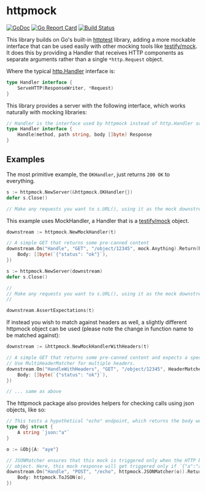 # httpmock

<a href="https://pkg.go.dev/github.com/dankinder/httpmock?tab=doc"><img src="https://godoc.org/github.com/dankinder/httpmock?status.svg" alt="GoDoc" /></a>
<a href="https://goreportcard.com/report/github.com/dankinder/httpmock"><img src="https://goreportcard.com/badge/github.com/dankinder/httpmock" alt="Go Report Card" /></a>
<a href="https://travis-ci.org/dankinder/httpmock"><img src="https://travis-ci.org/dankinder/httpmock.svg?branch=master" alt="Build Status" /></a>

This library builds on Go's built-in [httptest](https://golang.org/pkg/net/http/httptest/) library, adding a more
mockable interface that can be used easily with other mocking tools like
[testify/mock](https://godoc.org/github.com/stretchr/testify/mock). It does this by providing a Handler that receives
HTTP components as separate arguments rather than a single `*http.Request` object.

Where the typical [http.Handler](https://golang.org/pkg/net/http/#Handler) interface is:
```go
type Handler interface {
	ServeHTTP(ResponseWriter, *Request)
}
```
This library provides a server with the following interface, which works naturally with mocking libraries:
```go
// Handler is the interface used by httpmock instead of http.Handler so that it can be mocked very easily.
type Handler interface {
	Handle(method, path string, body []byte) Response
}
```

## Examples

The most primitive example, the `OKHandler`, just returns `200 OK` to everything.
```go
s := httpmock.NewServer(&httpmock.OKHandler{})
defer s.Close()

// Make any requests you want to s.URL(), using it as the mock downstream server
```

This example uses MockHandler, a Handler that is a [testify/mock](https://godoc.org/github.com/stretchr/testify/mock)
object.

```go
downstream := httpmock.NewMockHandler(t)

// A simple GET that returns some pre-canned content
downstream.On("Handle", "GET", "/object/12345", mock.Anything).Return(httpmock.Response{
    Body: []byte(`{"status": "ok"}`),
})

s := httpmock.NewServer(downstream)
defer s.Close()

//
// Make any requests you want to s.URL(), using it as the mock downstream server
//

downstream.AssertExpectations(t)
```

If instead you wish to match against headers as well, a slightly different httpmock object can be used (please note the change in function name to be matched against):

```go
downstream := &httpmock.NewMockHandlerWithHeaders(t)

// A simple GET that returns some pre-canned content and expects a specific header.
// Use MultiHeaderMatcher for multiple headers.
downstream.On("HandleWithHeaders", "GET", "/object/12345", HeaderMatcher("MOCK", "this"), mock.Anything).Return(httpmock.Response{
    Body: []byte(`{"status": "ok"}`),
})

// ... same as above

```

The httpmock package also provides helpers for checking calls using json objects, like so:

```go
// This tests a hypothetical "echo" endpoint, which returns the body we pass to it.
type Obj struct {
    A string `json:"a"`
}

o := &Obj{A: "aye"}

// JSONMatcher ensures that this mock is triggered only when the HTTP body, when deserialized, matches the given
// object. Here, this mock response will get triggered only if `{"a":"aye"}` is sent.
downstream.On("Handle", "POST", "/echo", httpmock.JSONMatcher(o)).Return(httpmock.Response{
    Body: httpmock.ToJSON(o),
})
```
